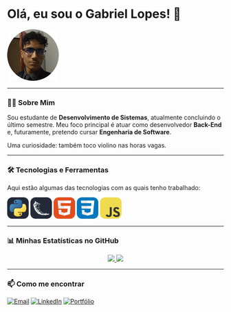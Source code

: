# Olá, eu sou o Gabriel Lopes! 👋

<img src="https://raw.githubusercontent.com/gabriellopes061/DS-2024/main/fotos/lopes.png" width="120px" alt="Gabriel Lopes">

---

### 👨‍💻 Sobre Mim

Sou estudante de **Desenvolvimento de Sistemas**, atualmente concluindo o último semestre. Meu foco principal é atuar como desenvolvedor **Back-End** e, futuramente, pretendo cursar **Engenharia de Software**.

Uma curiosidade: também toco violino nas horas vagas.

---

### 🛠️ Tecnologias e Ferramentas

Aqui estão algumas das tecnologias com as quais tenho trabalhado:

<div align="left">
  <a href="https://www.python.org" target="_blank"><img src="https://github.com/tandpfun/skill-icons/raw/main/icons/Python-Dark.svg" alt="Python" width="50px"></a>
  <a href="https://flask.palletsprojects.com/" target="_blank"><img src="https://github.com/tandpfun/skill-icons/raw/main/icons/Flask-Dark.svg" alt="Flask" width="50px"></a>
  <a href="https://developer.mozilla.org/en-US/docs/Web/HTML" target="_blank"><img src="https://github.com/tandpfun/skill-icons/raw/main/icons/HTML.svg" alt="HTML5" width="50px"></a>
  <a href="https://developer.mozilla.org/en-US/docs/Web/CSS" target="_blank"><img src="https://github.com/tandpfun/skill-icons/raw/main/icons/CSS.svg" alt="CSS3" width="50px"></a>
  <a href="https://developer.mozilla.org/en-US/docs/Web/JavaScript" target="_blank"><img src="https://github.com/tandpfun/skill-icons/raw/main/icons/JavaScript.svg" alt="JavaScript" width="50px"></a>
</div>

---

### 📊 Minhas Estatísticas no GitHub

<p align="center">
  <a href="https://github.com/gabriellopes061">
    <img height="180em" src="https://github-readme-stats.vercel.app/api?username=gabriellopes061&show_icons=true&theme=dracula&include_all_commits=true&count=true"/>
    <img height="180em" src="https://github-readme-stats.vercel.app/api/top-langs/?username=gabriellopes061&layout=compact&langs_count=10&theme=dracula"/>
  </a>
</p>

---

### 📫 Como me encontrar

<a href="mailto:gabriellopes161107@gmail.com" target="_blank"><img src="https://img.shields.io/badge/Gmail-D14836?style=for-the-badge&logo=gmail&logoColor=white" alt="Email"></a>
<a href="https://www.linkedin.com/in/gabriel-lopes-2617a5304/" target="_blank"><img src="https://img.shields.io/badge/LinkedIn-0077B5?style=for-the-badge&logo=linkedin&logoColor=white" alt="LinkedIn"></a>
<a href="https://portifolio-3lvi.onrender.com/" target="_blank"><img src="https://img.shields.io/badge/Portfólio-333333?style=for-the-badge&logo=data:image/svg+xml;base64,PHN2ZyB4bWxucz0iaHR0cDovL3d3dy53My5vcmcvMjAwMC9zdmciIHZpZXdCb3g9IjAgMCAyNCAyNCIgZmlsbD0id2hpdGUiPjxwYXRoIGQ9Ik0xMiAyQzYuNDggMiAyIDYuNDggMiAxMnM0LjQ4IDEwIDEwIDEwIDEwLTQuNDggMTAtMTBTMTcuNTIgMiAxMiAyeXptMCAxOGMtNC40MSAwLTgtMy41OS04LThzMy41OS04IDgtOCA4IDMuNTkgOCA4LTMuNTkgOC04IDh6bS0xLTQtMS41LDEuNUwxMCAxN2w0LTQtMS41LTEuNUwxMSAxNC41bDEuNS0xLjV6bTItM2wtMS41IDEuNUwxMCAxMmw0LTQtMS41LTEuNUwxMyA5LjVsMS41LTEuNXoiLz48L3N2Zz4=&logoColor=white" alt="Portfólio"></a>
